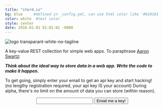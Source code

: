 ```yaml
---
title: "stord.io"
bg: blue     #defined in _config.yml, can use html color like '#010101'
color: white  #text color
style: center
date: 2016-01-01 01:01:01 -0000
---
```


![logo transparant-white-no-tagline](https://cloud.githubusercontent.com/assets/114097/12648354/85c6710a-c5d1-11e5-95c6-05603b1ef39a.png)

A key-value REST collection for simple web apps. To paraphrase [Aaron Swartz](http://webpy.org/philosophy):

_**Think about the ideal way to store data in a web app. Write the code to make it happen.**_

To get going, simply enter your email to get an api key and start hacking! (no lengthy registration required, your api key IS your account) During alpha, there's no limit on the amount of data you can store (within reason).

<center>
<form action="http://stord.io/signup" method="post">
<input type="text" name="email">
<button class="btn btn-lg btn-default" type="submit">Email me a key!</button>
</form>
</center>
